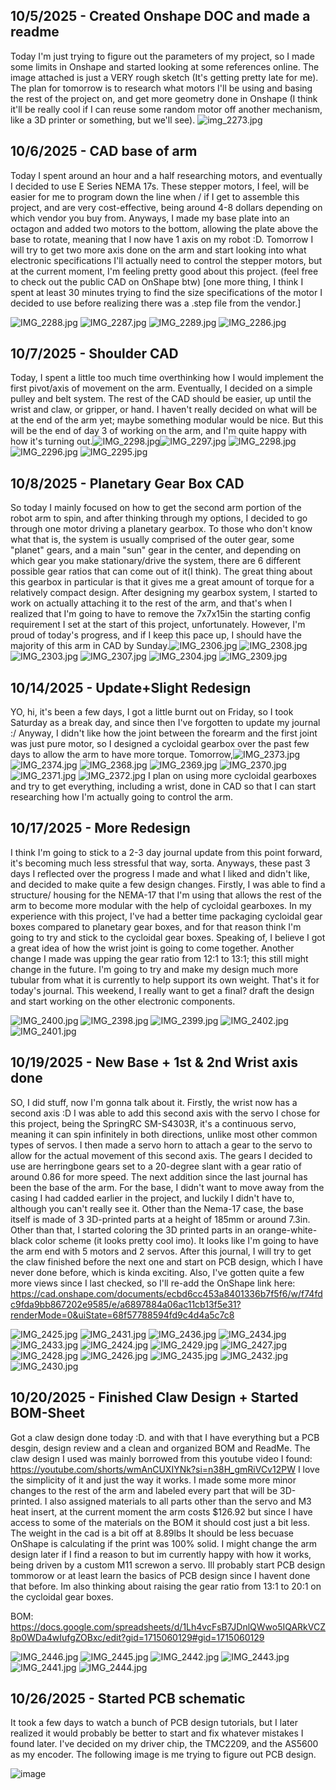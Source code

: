 <!--
  ===================    !!READ THIS NOTICE!!   ====================
  DO NOT edit this file manually. Your changes WILL BE OVERWRITTEN!
  This journal is auto generated and updated by Hack Club Blueprint.
  To edit this file, please edit your journal entries on Blueprint.
  ==================================================================
-->

## 10/5/2025 - Created Onshape DOC and made a readme  

Today I'm just trying to figure out the parameters of my project, so I made some limits in Onshape and started looking at some references online. The image attached is just a VERY rough sketch (It's getting pretty late for me). The plan for tomorrow is to research what motors I'll be using and basing the rest of the project on, and get more geometry done in Onshape (I think it'll be really cool if I can reuse some random motor off another mechanism, like a 3D printer or something, but we'll see).
![img_2273.jpg](https://blueprint.hackclub.com/user-attachments/blobs/redirect/eyJfcmFpbHMiOnsiZGF0YSI6NjcyLCJwdXIiOiJibG9iX2lkIn19--c75bb35ea2407931a879617ea3f7113e83a65106/img_2273.jpg)

  

## 10/6/2025 - CAD base of arm  

Today I spent around an hour and a half researching motors, and eventually I decided to use E Series NEMA 17s. These stepper motors, I feel, will be easier for me to program down the line when / if I get to assemble this project, and are very cost-effective, being around 4-8 dollars depending on which vendor you buy from. Anyways, I made my base plate into an octagon and added two motors to the bottom, allowing the plate above the base to rotate, meaning that I now have 1 axis on my robot :D. Tomorrow I will try to get two more axis done on the arm and start looking into what electronic specifications I'll actually need to control the stepper motors, but at the current moment, I'm feeling pretty good about this project. (feel free to check out the public CAD on OnShape btw) [one more thing, I think I spent at least 30 minutes trying to find the size specifications of the motor I decided to use before realizing there was a .step file from the vendor.]

![IMG_2288.jpg](https://blueprint.hackclub.com/user-attachments/blobs/redirect/eyJfcmFpbHMiOnsiZGF0YSI6ODM4LCJwdXIiOiJibG9iX2lkIn19--77b7f3bcfb9ac5e385844a42bc9a52edaf0c34e9/IMG_2288.jpg)
![IMG_2287.jpg](https://blueprint.hackclub.com/user-attachments/blobs/redirect/eyJfcmFpbHMiOnsiZGF0YSI6ODM3LCJwdXIiOiJibG9iX2lkIn19--339d4d2e7aa067979c351636ffe21135a9c86711/IMG_2287.jpg)
![IMG_2289.jpg](https://blueprint.hackclub.com/user-attachments/blobs/redirect/eyJfcmFpbHMiOnsiZGF0YSI6ODM2LCJwdXIiOiJibG9iX2lkIn19--ab7d5e5a5ecf8f17b17dcfb9d0ad62cf1e1e5307/IMG_2289.jpg)
![IMG_2286.jpg](https://blueprint.hackclub.com/user-attachments/blobs/redirect/eyJfcmFpbHMiOnsiZGF0YSI6ODM1LCJwdXIiOiJibG9iX2lkIn19--e94cbcf5229348624384dad8d1a457dac0b0e732/IMG_2286.jpg)
  

## 10/7/2025 - Shoulder CAD  

Today, I spent a little too much time overthinking how I would implement the first pivot/axis of movement on the arm. Eventually, I decided on a simple pulley and belt system. The rest of the CAD should be easier, up until the wrist and claw, or gripper, or hand. I haven't really decided on what will be at the end of the arm yet; maybe something modular would be nice. But this will be the end of day 3 of working on the arm, and I'm quite happy with how it's turning out.![IMG_2298.jpg](https://blueprint.hackclub.com/user-attachments/blobs/proxy/eyJfcmFpbHMiOnsiZGF0YSI6OTk1LCJwdXIiOiJibG9iX2lkIn19--b6fec1213176a9424f752b1f79300650f6600584/IMG_2298.jpg)![IMG_2297.jpg](/user-attachments/blobs/proxy/eyJfcmFpbHMiOnsiZGF0YSI6OTk5LCJwdXIiOiJibG9iX2lkIn19--9ac1b73e3b63b0f1ba0e619e1a1cbac22bbf68eb/IMG_2297.jpg)
![IMG_2298.jpg](https://blueprint.hackclub.com/user-attachments/blobs/proxy/eyJfcmFpbHMiOnsiZGF0YSI6OTk4LCJwdXIiOiJibG9iX2lkIn19--8e441aa6665b9e3084b3b742f56a709f8c11882a/IMG_2298.jpg)
![IMG_2296.jpg](https://blueprint.hackclub.com/user-attachments/blobs/proxy/eyJfcmFpbHMiOnsiZGF0YSI6OTk3LCJwdXIiOiJibG9iX2lkIn19--4a794f4cf4b4c094fe07fb77bd3b12dab9ee627c/IMG_2296.jpg)
![IMG_2295.jpg](https://blueprint.hackclub.com/user-attachments/blobs/proxy/eyJfcmFpbHMiOnsiZGF0YSI6OTk2LCJwdXIiOiJibG9iX2lkIn19--0e9594bb2978da0b3aa0defb8cddf65b070925e6/IMG_2295.jpg)
  

## 10/8/2025 - Planetary Gear Box CAD  

So today I mainly focused on how to get the second arm portion of the robot arm to spin, and after thinking through my options, I decided to go through one motor driving a planetary gearbox. To those who don't know what that is, the system is usually comprised of the outer gear, some "planet" gears, and a main "sun" gear in the center, and depending on which gear you make stationary/drive the system, there are 6 different possible gear ratios that can come out of it(I think). The great thing about this gearbox in particular is that it gives me a great amount of torque for a relatively compact design. After designing my gearbox system, I started to work on actually attaching it to the rest of the arm, and that's when I realized that I'm going to have to remove the 7x7x15in the starting config requirement I set at the start of this project, unfortunately. However, I'm proud of today's progress, and if I keep this pace up, I should have the majority of this arm in CAD by Sunday.![IMG_2306.jpg](https://blueprint.hackclub.com/user-attachments/blobs/proxy/eyJfcmFpbHMiOnsiZGF0YSI6MTE1MSwicHVyIjoiYmxvYl9pZCJ9fQ==--8460bdf0973c88c2fd42033cfadd977fb5fd5b3a/IMG_2306.jpg)
![IMG_2308.jpg](https://blueprint.hackclub.com/user-attachments/blobs/proxy/eyJfcmFpbHMiOnsiZGF0YSI6MTE1NSwicHVyIjoiYmxvYl9pZCJ9fQ==--64886b0dce5fea8a3cdd3e82689ea6f8a35bd52e/IMG_2308.jpg)
![IMG_2303.jpg](https://blueprint.hackclub.com/user-attachments/blobs/proxy/eyJfcmFpbHMiOnsiZGF0YSI6MTE1MywicHVyIjoiYmxvYl9pZCJ9fQ==--c329c987b4b52557ca94013c1a28e9d41e90e32d/IMG_2303.jpg)
![IMG_2307.jpg](https://blueprint.hackclub.com/user-attachments/blobs/proxy/eyJfcmFpbHMiOnsiZGF0YSI6MTE1NiwicHVyIjoiYmxvYl9pZCJ9fQ==--6470d95ee8ec4269f1396e3d99bd9074d9253a92/IMG_2307.jpg)
![IMG_2304.jpg](https://blueprint.hackclub.com/user-attachments/blobs/proxy/eyJfcmFpbHMiOnsiZGF0YSI6MTE1MiwicHVyIjoiYmxvYl9pZCJ9fQ==--bd750738276d990e846782850a6cc8d3fec39158/IMG_2304.jpg)
![IMG_2309.jpg](https://blueprint.hackclub.com/user-attachments/blobs/proxy/eyJfcmFpbHMiOnsiZGF0YSI6MTE1NCwicHVyIjoiYmxvYl9pZCJ9fQ==--137235c37eaf72ca7800d08d432288fc887e12fe/IMG_2309.jpg)
  

## 10/14/2025 - Update+Slight Redesign  

YO, hi, it's been a few days, I got a little burnt out on Friday, so I took Saturday as a break day, and since then I've forgotten to update my journal :/ Anyway, I didn't like how the joint between the forearm and the first joint was just pure motor, so I designed a cycloidal gearbox over the past few days to allow the arm to have more torque. Tomorrow,![IMG_2373.jpg](https://blueprint.hackclub.com/user-attachments/blobs/proxy/eyJfcmFpbHMiOnsiZGF0YSI6MjI4NiwicHVyIjoiYmxvYl9pZCJ9fQ==--8686d2871169cf1c098f17844f02b286d422ed9b/IMG_2373.jpg)
![IMG_2374.jpg](https://blueprint.hackclub.com/user-attachments/blobs/proxy/eyJfcmFpbHMiOnsiZGF0YSI6MjI4NywicHVyIjoiYmxvYl9pZCJ9fQ==--bf5b53df1e988db76dbbd6c5c3782f6a009d25c5/IMG_2374.jpg)
![IMG_2368.jpg](https://blueprint.hackclub.com/user-attachments/blobs/proxy/eyJfcmFpbHMiOnsiZGF0YSI6MjI4NSwicHVyIjoiYmxvYl9pZCJ9fQ==--57f4b96788811ac198071004eb69655876b3bab1/IMG_2368.jpg)
![IMG_2369.jpg](https://blueprint.hackclub.com/user-attachments/blobs/proxy/eyJfcmFpbHMiOnsiZGF0YSI6MjI4OCwicHVyIjoiYmxvYl9pZCJ9fQ==--7f94be44f925de64e1c2c1a9892c7ed9418ab88b/IMG_2369.jpg)
![IMG_2370.jpg](https://blueprint.hackclub.com/user-attachments/blobs/proxy/eyJfcmFpbHMiOnsiZGF0YSI6MjI4OSwicHVyIjoiYmxvYl9pZCJ9fQ==--f0d79df87847b4bb11aff527518f707cdd16614e/IMG_2370.jpg)
![IMG_2371.jpg](https://blueprint.hackclub.com/user-attachments/blobs/proxy/eyJfcmFpbHMiOnsiZGF0YSI6MjI4MywicHVyIjoiYmxvYl9pZCJ9fQ==--faf4bb68ff5411034c06b84b48e72f343adb01b2/IMG_2371.jpg)
![IMG_2372.jpg](https://blueprint.hackclub.com/user-attachments/blobs/proxy/eyJfcmFpbHMiOnsiZGF0YSI6MjI4NCwicHVyIjoiYmxvYl9pZCJ9fQ==--effc06f730dcf168f4b26bcd1a1e546e680a3ef8/IMG_2372.jpg)
 I plan on using more cycloidal gearboxes and try to get everything, including a wrist, done in CAD so that I can start researching how I'm actually going to control the arm.   

## 10/17/2025 - More Redesign  

I think I'm going to stick to a 2-3 day journal update from this point forward, it's becoming much less stressful that way, sorta. Anyways, these past 3 days I reflected over the progress I made and what I liked and didn't like, and decided to make quite a few design changes. Firstly, I was able to find a structure/ housing for the NEMA-17 that I'm using that allows the rest of the arm to become more modular with the help of cycloidal gearboxes. In my experience with this project, I've had a better time packaging cycloidal gear boxes compared to planetary gear boxes, and for that reason think I'm going to try and stick to the cycloidal gear boxes. Speaking of, I believe I got a great idea of how the wrist joint is going to come together. Another change I made was upping the gear ratio from 12:1 to 13:1; this still might change in the future. I'm going to try and make my design much more tubular from what it is currently to help support its own weight. That's it for today's journal. This weekend, I really want to get a final? draft the design and start working on the other electronic components. 

![IMG_2400.jpg](https://blueprint.hackclub.com/user-attachments/blobs/proxy/eyJfcmFpbHMiOnsiZGF0YSI6Mjg1MCwicHVyIjoiYmxvYl9pZCJ9fQ==--5c3a718899ae2ab1f3647793e5e9171709f82a7b/IMG_2400.jpg)
![IMG_2398.jpg](https://blueprint.hackclub.com/user-attachments/blobs/proxy/eyJfcmFpbHMiOnsiZGF0YSI6Mjg0OCwicHVyIjoiYmxvYl9pZCJ9fQ==--f155aeb25b8b358ef758b1021894e9cb688f844d/IMG_2398.jpg)
![IMG_2399.jpg](https://blueprint.hackclub.com/user-attachments/blobs/proxy/eyJfcmFpbHMiOnsiZGF0YSI6Mjg0OSwicHVyIjoiYmxvYl9pZCJ9fQ==--af147551699aff36147793444b89b124a5dfff3e/IMG_2399.jpg)
![IMG_2402.jpg](https://blueprint.hackclub.com/user-attachments/blobs/proxy/eyJfcmFpbHMiOnsiZGF0YSI6Mjg0NiwicHVyIjoiYmxvYl9pZCJ9fQ==--ca4a80968d1a6651d187631739639a4e4def646a/IMG_2402.jpg)
![IMG_2401.jpg](https://blueprint.hackclub.com/user-attachments/blobs/proxy/eyJfcmFpbHMiOnsiZGF0YSI6Mjg0NywicHVyIjoiYmxvYl9pZCJ9fQ==--c4d3e2ae80b4be6bf4e7a90d4cffaaef130c6b8b/IMG_2401.jpg)
  

## 10/19/2025 - New Base + 1st & 2nd Wrist axis done  

SO, I did stuff, now I'm gonna talk about it. Firstly, the wrist now has a second axis :D I was able to add this second axis with the servo I chose for this project, being the SpringRC SM-S4303R, it's a continuous servo, meaning it can spin infinitely in both directions, unlike most other common types of servos. I then made a servo horn to attach a gear to the servo to allow for the actual movement of this second axis. The gears I decided to use are herringbone gears set to a 20-degree slant with a gear ratio of around 0.86 for more speed. The next addition since the last journal has been the base of the arm. For the base, I didn't want to move away from the casing I had cadded earlier in the project, and luckily I didn't have to, although you can't really see it. Other than the Nema-17 case, the base itself is made of 3 3D-printed parts at a height of 185mm or around 7.3in. Other than that, I started coloring the 3D printed parts in an orange-white-black color scheme (it looks pretty cool imo). It looks like I'm going to have the arm end with 5 motors and 2 servos. After this journal, I will try to get the claw finished before the next one and start on PCB design, which I have never done before, which is kinda exciting. Also, I've gotten quite a few more views since I last checked, so I'll re-add the OnShape link here: https://cad.onshape.com/documents/ecbd6cc453a8401336b7f5f6/w/f74fdc9fda9bb867202e9585/e/a6897884a06ac11cb13f5e31?renderMode=0&uiState=68f57788594fd9c4d4a5c7c8

![IMG_2425.jpg](https://blueprint.hackclub.com/user-attachments/blobs/proxy/eyJfcmFpbHMiOnsiZGF0YSI6MzU4NCwicHVyIjoiYmxvYl9pZCJ9fQ==--a190e84ecafa902e42dc17903e483d262e8f2205/IMG_2425.jpg)
![IMG_2431.jpg](https://blueprint.hackclub.com/user-attachments/blobs/proxy/eyJfcmFpbHMiOnsiZGF0YSI6MzU4MSwicHVyIjoiYmxvYl9pZCJ9fQ==--b7e7c41b9ade7eabf49cc3b80d7c56e2c1d2b4ad/IMG_2431.jpg)
![IMG_2436.jpg](https://blueprint.hackclub.com/user-attachments/blobs/proxy/eyJfcmFpbHMiOnsiZGF0YSI6MzU4MiwicHVyIjoiYmxvYl9pZCJ9fQ==--4eee3289e16a998c740ed5a5dbdf85e5407c630c/IMG_2436.jpg)
![IMG_2434.jpg](https://blueprint.hackclub.com/user-attachments/blobs/proxy/eyJfcmFpbHMiOnsiZGF0YSI6MzU4MywicHVyIjoiYmxvYl9pZCJ9fQ==--66766a3a53460804f0c71d3663c242c7a4e84ded/IMG_2434.jpg)
![IMG_2433.jpg](https://blueprint.hackclub.com/user-attachments/blobs/proxy/eyJfcmFpbHMiOnsiZGF0YSI6MzU3OCwicHVyIjoiYmxvYl9pZCJ9fQ==--7bae85557f374a83f7f91522b9d231e650726dd3/IMG_2433.jpg)
![IMG_2424.jpg](https://blueprint.hackclub.com/user-attachments/blobs/proxy/eyJfcmFpbHMiOnsiZGF0YSI6MzU3NywicHVyIjoiYmxvYl9pZCJ9fQ==--001728ea283d009e40828652b0c9cad7a674618f/IMG_2424.jpg)
![IMG_2429.jpg](https://blueprint.hackclub.com/user-attachments/blobs/proxy/eyJfcmFpbHMiOnsiZGF0YSI6MzU3OSwicHVyIjoiYmxvYl9pZCJ9fQ==--a6fdb7e1edb360a247f181c173e2fd3365d24ff9/IMG_2429.jpg)
![IMG_2427.jpg](https://blueprint.hackclub.com/user-attachments/blobs/proxy/eyJfcmFpbHMiOnsiZGF0YSI6MzU3NSwicHVyIjoiYmxvYl9pZCJ9fQ==--7c448c69a22f9dcd48502c11f0bbf0867b51f5dc/IMG_2427.jpg)
![IMG_2428.jpg](https://blueprint.hackclub.com/user-attachments/blobs/proxy/eyJfcmFpbHMiOnsiZGF0YSI6MzU3MywicHVyIjoiYmxvYl9pZCJ9fQ==--edbaea4a7829feeabcee9ae45d642cdcdae0928c/IMG_2428.jpg)
![IMG_2426.jpg](https://blueprint.hackclub.com/user-attachments/blobs/proxy/eyJfcmFpbHMiOnsiZGF0YSI6MzU3NCwicHVyIjoiYmxvYl9pZCJ9fQ==--443900319213ef9bd947a3ed4172244ef7e4e44a/IMG_2426.jpg)
![IMG_2435.jpg](https://blueprint.hackclub.com/user-attachments/blobs/proxy/eyJfcmFpbHMiOnsiZGF0YSI6MzU4MCwicHVyIjoiYmxvYl9pZCJ9fQ==--3bfde9fd846ca36ce0f8fe0f69a602195839b543/IMG_2435.jpg)
![IMG_2432.jpg](https://blueprint.hackclub.com/user-attachments/blobs/proxy/eyJfcmFpbHMiOnsiZGF0YSI6MzU3NiwicHVyIjoiYmxvYl9pZCJ9fQ==--eb3c755432cbfc78fd34f7b80dc40fec4c1056bd/IMG_2432.jpg)
![IMG_2430.jpg](https://blueprint.hackclub.com/user-attachments/blobs/proxy/eyJfcmFpbHMiOnsiZGF0YSI6MzU3MiwicHVyIjoiYmxvYl9pZCJ9fQ==--e8998b2a923700ebd62e84e30d36a1418942e5e7/IMG_2430.jpg)
  

## 10/20/2025 - Finished Claw Design + Started BOM-Sheet  

Got a claw design done today :D. and with that I have everything but a PCB desgin, design review and a clean and organized BOM and ReadMe. The claw design I used was mainly borrowed from this youtube video I found: https://youtube.com/shorts/wmAnCUXIYNk?si=n38H_gmRiVCv12PW I love the simplicity of it and just the way it works. I made some more minor changes to the rest of the arm and labeled every part that will be 3D-printed. I also assigned materials to all parts other than the servo and M3 heat insert, at the current moment the arm costs $126.92 but since I have access to some of the materials on the BOM it should cost just a bit less. The weight in the cad is a bit off at 8.89lbs It should be less becuase OnShape is calculating if the print was 100% solid. I might change the arm design later if I find a reason to but im currently happy with how it works, being driven by a custom M11 screwon a servo. Ill probably start PCB design tommorow or at least learn the basics of PCB design since I havent done that before. Im also thinking about raising the gear ratio from 13:1 to 20:1 on the cycloidal gear boxes.

BOM: https://docs.google.com/spreadsheets/d/1Lh4vcFsB7JDnlQWwo5IQARkVCZ8p0WDa4wIufgZOBxc/edit?gid=1715060129#gid=1715060129


![IMG_2446.jpg](https://blueprint.hackclub.com/user-attachments/blobs/proxy/eyJfcmFpbHMiOnsiZGF0YSI6Mzk0NywicHVyIjoiYmxvYl9pZCJ9fQ==--f2c359805f2b72bfd849c5836e23182e65e0afe2/IMG_2446.jpg)
![IMG_2445.jpg](https://blueprint.hackclub.com/user-attachments/blobs/proxy/eyJfcmFpbHMiOnsiZGF0YSI6Mzk0NSwicHVyIjoiYmxvYl9pZCJ9fQ==--355b6a22cb1218add0e3d925fdf90622113c88be/IMG_2445.jpg)
![IMG_2442.jpg](https://blueprint.hackclub.com/user-attachments/blobs/proxy/eyJfcmFpbHMiOnsiZGF0YSI6Mzk0MywicHVyIjoiYmxvYl9pZCJ9fQ==--2445dc7d7af8305942f7446160baf91b4b40ba4b/IMG_2442.jpg)
![IMG_2443.jpg](https://blueprint.hackclub.com/user-attachments/blobs/proxy/eyJfcmFpbHMiOnsiZGF0YSI6Mzk0NiwicHVyIjoiYmxvYl9pZCJ9fQ==--a52dc52dea1698414e57bdefa6963be2c3fa8cfc/IMG_2443.jpg)
![IMG_2441.jpg](https://blueprint.hackclub.com/user-attachments/blobs/proxy/eyJfcmFpbHMiOnsiZGF0YSI6Mzk0MiwicHVyIjoiYmxvYl9pZCJ9fQ==--b3d19dbdedb9e67b150e62bffd0626de4c31bd9c/IMG_2441.jpg)
![IMG_2444.jpg](https://blueprint.hackclub.com/user-attachments/blobs/proxy/eyJfcmFpbHMiOnsiZGF0YSI6Mzk0NCwicHVyIjoiYmxvYl9pZCJ9fQ==--7370c5c8f943dbda905e5f6a23469cfe6f13e9df/IMG_2444.jpg)

  

## 10/26/2025 - Started PCB schematic  

It took a few days to watch a bunch of PCB design tutorials, but I later realized it would probably be better to start and fix whatever mistakes I found later. I've decided on my driver chip, the TMC2209, and the AS5600 as my encoder. The following image is me trying to figure out PCB design.

![image](https://blueprint.hackclub.com/user-attachments/blobs/proxy/eyJfcmFpbHMiOnsiZGF0YSI6NTc3NSwicHVyIjoiYmxvYl9pZCJ9fQ==--bb708fd70d27dc837f02d3b06d0f290ceb7d9317/image.png)
  

